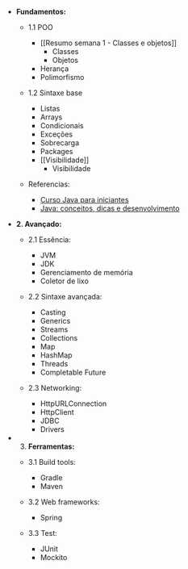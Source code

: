 
- **Fundamentos:**
	- 1.1 POO
		- [[Resumo semana 1 - Classes e objetos]]
			- Classes
			- Objetos
		- Herança
		- Polimorfismo
		
	- 1.2 Sintaxe base
		- Listas
		- Arrays
		- Condicionais
		- Exceções
		- Sobrecarga
		- Packages
		- [[Visibilidade]]
			-  Visibilidade
		
	- Referencias:
		- [Curso Java para iniciantes](https://www.youtube.com/watch?v=nODe5lFcGpg)
		- [Java: conceitos, dicas e desenvolvimento](https://www.youtube.com/watch?v=QXunBiLq2SM&list=PLNCSWIsR6ADISYlzI7POWQqYQ8x0VwNqh)
		
- **2. Avançado:**
	- 2.1 Essência:
		- JVM
		- JDK
		- Gerenciamento de memória
		- Coletor de lixo
		
	- 2.2 Sintaxe avançada:
		- Casting
		- Generics
		- Streams
		- Collections
		- Map
		- HashMap
		- Threads
		- Completable Future
		
	- 2.3 Networking:
		- HttpURLConnection
		- HttpClient
		- JDBC
		- Drivers
		
- 3. **Ferramentas:**
	- 3.1 Build tools:
		- Gradle
		- Maven
		
	- 3.2 Web frameworks:
		- Spring
		
	- 3.3 Test:
		- JUnit
		- Mockito